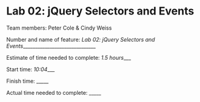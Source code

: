 # Lab 02: jQuery Selectors and Events

Team members: Peter Cole & Cindy Weiss

Number and name of feature: _Lab 02: jQuery Selectors and Events_______________________________

Estimate of time needed to complete: _1.5 hours____

Start time: _10:04____

Finish time: _____

Actual time needed to complete: _____